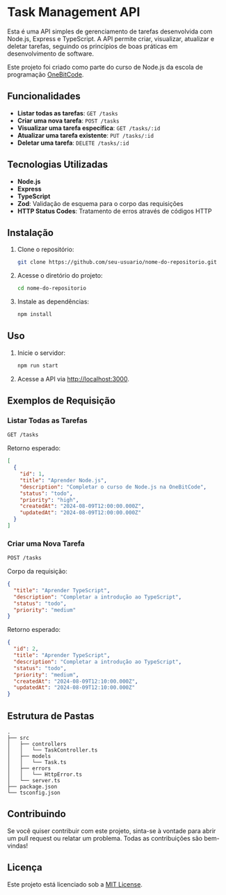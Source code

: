 # Task Management API

Esta é uma API simples de gerenciamento de tarefas desenvolvida com Node.js, Express e TypeScript. A API permite criar, visualizar, atualizar e deletar tarefas, seguindo os princípios de boas práticas em desenvolvimento de software.

Este projeto foi criado como parte do curso de Node.js da escola de programação [OneBitCode](https://onebitcode.com).

## Funcionalidades

- **Listar todas as tarefas**: `GET /tasks`
- **Criar uma nova tarefa**: `POST /tasks`
- **Visualizar uma tarefa específica**: `GET /tasks/:id`
- **Atualizar uma tarefa existente**: `PUT /tasks/:id`
- **Deletar uma tarefa**: `DELETE /tasks/:id`

## Tecnologias Utilizadas

- **Node.js**
- **Express**
- **TypeScript**
- **Zod**: Validação de esquema para o corpo das requisições
- **HTTP Status Codes**: Tratamento de erros através de códigos HTTP

## Instalação

1. Clone o repositório:
   ```bash
   git clone https://github.com/seu-usuario/nome-do-repositorio.git
   ```
2. Acesse o diretório do projeto:
   ```bash
   cd nome-do-repositorio
   ```
3. Instale as dependências:
   ```bash
   npm install
   ```

## Uso

1. Inicie o servidor:
   ```bash
   npm run start
   ```
2. Acesse a API via [http://localhost:3000](http://localhost:3000).

## Exemplos de Requisição

### Listar Todas as Tarefas

```bash
GET /tasks
```

Retorno esperado:

```json
[
  {
    "id": 1,
    "title": "Aprender Node.js",
    "description": "Completar o curso de Node.js na OneBitCode",
    "status": "todo",
    "priority": "high",
    "createdAt": "2024-08-09T12:00:00.000Z",
    "updatedAt": "2024-08-09T12:00:00.000Z"
  }
]
```

### Criar uma Nova Tarefa

```bash
POST /tasks
```

Corpo da requisição:

```json
{
  "title": "Aprender TypeScript",
  "description": "Completar a introdução ao TypeScript",
  "status": "todo",
  "priority": "medium"
}
```

Retorno esperado:

```json
{
  "id": 2,
  "title": "Aprender TypeScript",
  "description": "Completar a introdução ao TypeScript",
  "status": "todo",
  "priority": "medium",
  "createdAt": "2024-08-09T12:10:00.000Z",
  "updatedAt": "2024-08-09T12:10:00.000Z"
}
```

## Estrutura de Pastas

```
.
├── src
│   ├── controllers
│   │   └── TaskController.ts
│   ├── models
│   │   └── Task.ts
│   ├── errors
│   │   └── HttpError.ts
│   └── server.ts
├── package.json
└── tsconfig.json
```

## Contribuindo

Se você quiser contribuir com este projeto, sinta-se à vontade para abrir um pull request ou relatar um problema. Todas as contribuições são bem-vindas!

## Licença

Este projeto está licenciado sob a [MIT License](LICENSE).
